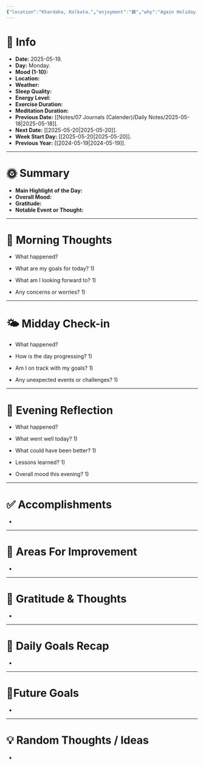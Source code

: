 ```yaml
---
{"location":"Khardaha, Kolkata.","enjoyment":"🟩","why":"Again Holiday and was invited.","date":null,"dg-publish":true,"dg-home":null,"tags":["dailyreviews"],"aliases":null,"meditation":null,"exercise":null,"sleep_quality":null,"mood":null,"energy_level":null,"weather":null,"permalink":"/notes/07-journals-calender/daily-notes/2025-05-08/","dgPassFrontmatter":true,"updated":"2025-05-19T12:41:36.254+05:30"}
---
```


# 📅 Info

- **Date:** 2025-05-19.
- **Day:** Monday.
- **Mood (1-10):** 
- **Location:** 
- **Weather:** 
- **Sleep Quality:** 
- **Energy Level:** 
- **Exercise Duration:** 
- **Meditation Duration:** 
- **Previous Date:** [[Notes/07 Journals (Calender)/Daily Notes/2025-05-18\|2025-05-18]].
- **Next Date:** [[2025-05-20\|2025-05-20]].
- **Week Start Day:** [[2025-05-20\|2025-05-20]].
- **Previous Year:** [[2024-05-19\|2024-05-19]].

---

# 🌞 Summary

- **Main Highlight of the Day:** 
- **Overall Mood:** 
- **Gratitude:** 
- **Notable Event or Thought:** 

---

# 🧠 Morning Thoughts

- What happened? 
	

- What are my goals for today?
	1) 

- What am I looking forward to?
	1) 

- Any concerns or worries?
	1) 

---

# 🌤️ Midday Check-in

- What happened? 
	

- How is the day progressing?
	1) 

- Am I on track with my goals?
	1) 

- Any unexpected events or challenges?
	1) 

---

# 🌙 Evening Reflection

- What happened? 
	

- What went well today?
	1) 

- What could have been better?
	1) 

- Lessons learned?
	1) 

- Overall mood this evening?
	1) 

---

# ✅ Accomplishments

 - 

---

# 🔄 Areas For Improvement

 - 

---

# 🙏 Gratitude & Thoughts

 - 

---

# 🎯 Daily Goals Recap

 - 

---

# 🌌Future Goals

- 

---

# 💡 Random Thoughts / Ideas

- 